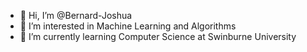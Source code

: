 - 👋 Hi, I’m @Bernard-Joshua
- 👀 I’m interested in Machine Learning and Algorithms
- 🌱 I’m currently learning Computer Science at Swinburne University

<!---
Bernard-Joshua/Bernard-Joshua is a ✨ special ✨ repository because its `README.md` (this file) appears on your GitHub profile.
You can click the Preview link to take a look at your changes.
--->

